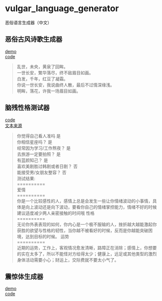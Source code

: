 # vulgar_language_generator
恶俗语言生成器（中文）


## 恶俗古风诗歌生成器

[demo](http://www.guofei.site/2019/09/08/vulgar_poet.html)  
[code](/vulgar_poet)  


>乱世，未央，黄泉了回眸。  
一世长安，繁华落尽，终不敌眉目如画。  
白发，千年，红豆了凝霜。  
你说一世长安，我说曲终人散，最后不过情深缘浅。  
明眸，落花，许我一场眉目如画。  


## 脑残性格测试器
[code](/vuglar_test)  
[文本来源](https://github.com/jaycial/uglyTest)  


>你觉得自己看人准吗 	 是  
你相信星座吗？ 	 是  
经常因为学习/工作熬夜？ 	 是  
去旅游一定要拍照？ 	 是  
有蓝颜知己？ 	 是  
喜欢美剧胜过韩剧或者日剧？ 	 否  
能接受男/女朋友整容？ 	 否  
测试结果:  
 ==========  
爱情  
 ==========  
你是一个比较感性的人，感情上总是会发生一些让你情绪波动的小事情，具体是向上波动还是向下波动，要看你自己的情绪掌控能力，情绪不好的时候建议适度减少两人亲密接触的时间哦
性格  
 ==========  
无论你外表表现的如何，你内心是一个极不服输的人，挫折越大越能激起你获胜的欲望与性格的韧性，当你越不被看好的时候，反而是你越能突破困境，达到目标的时候。
运势  
 ==========  
近期的运势，工作上，客观情况愈发清晰，路障正在消除；感情上，你想要的实在太多了，所以不能怪对方给得太少；健康上，远足或其他类型的激烈身体活动需要小心；财运上，交际费就不要太小气了。  


## 震惊体生成器
[demo](http://www.guofei.site/2019/09/07/amazing_title.html)  
[code](/amazing_title)  

